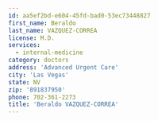 ```yaml
---
id: aa5ef2bd-e604-45fd-bad0-53ec73448827
first_name: Beraldo
last_name: VAZQUEZ-CORREA
license: M.D.
services:
  - internal-medicine
category: doctors
address: 'Advanced Urgent Care'
city: 'Las Vegas'
state: NV
zip: '891837950'
phone: 702-361-2273
title: 'Beraldo VAZQUEZ-CORREA'
---
```

